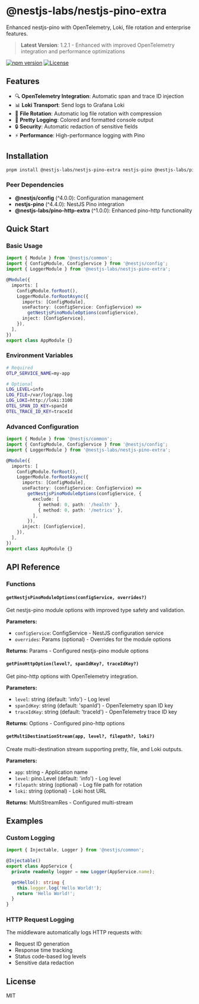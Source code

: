# @nestjs-labs/nestjs-pino-extra

Enhanced nestjs-pino with OpenTelemetry, Loki, file rotation and enterprise features.

> **Latest Version**: 1.2.1 - Enhanced with improved OpenTelemetry integration and performance optimizations

[![npm version](https://img.shields.io/npm/v/@nestjs-labs/nestjs-pino-extra.svg)](https://www.npmjs.com/package/@nestjs-labs/nestjs-pino-extra)
[![License](https://img.shields.io/npm/l/@nestjs-labs/nestjs-pino-extra.svg)](https://github.com/nestjs-labs/nestjs-pino-extra/blob/main/LICENSE)

## Features

- 🔍 **OpenTelemetry Integration**: Automatic span and trace ID injection
- 📊 **Loki Transport**: Send logs to Grafana Loki
- 📁 **File Rotation**: Automatic log file rotation with compression
- 🎨 **Pretty Logging**: Colored and formatted console output
- 🔒 **Security**: Automatic redaction of sensitive fields
- ⚡ **Performance**: High-performance logging with Pino

## Installation

```bash
pnpm install @nestjs-labs/nestjs-pino-extra nestjs-pino @nestjs-labs/pino-http-extra @nestjs/config --save
```

### Peer Dependencies

- **@nestjs/config** (^4.0.0): Configuration management
- **nestjs-pino** (^4.4.0): NestJS Pino integration  
- **@nestjs-labs/pino-http-extra** (^1.0.0): Enhanced pino-http functionality

## Quick Start

### Basic Usage

```typescript
import { Module } from '@nestjs/common';
import { ConfigModule, ConfigService } from '@nestjs/config';
import { LoggerModule } from '@nestjs-labs/nestjs-pino-extra';

@Module({
  imports: [
    ConfigModule.forRoot(),
    LoggerModule.forRootAsync({
      imports: [ConfigModule],
      useFactory: (configService: ConfigService) => 
        getNestjsPinoModuleOptions(configService),
      inject: [ConfigService],
    }),
  ],
})
export class AppModule {}
```

### Environment Variables

```bash
# Required
OTLP_SERVICE_NAME=my-app

# Optional
LOG_LEVEL=info
LOG_FILE=/var/log/app.log
LOG_LOKI=http://loki:3100
OTEL_SPAN_ID_KEY=spanId
OTEL_TRACE_ID_KEY=traceId
```

### Advanced Configuration

```typescript
import { Module } from '@nestjs/common';
import { ConfigModule, ConfigService } from '@nestjs/config';
import { LoggerModule } from '@nestjs-labs/nestjs-pino-extra';

@Module({
  imports: [
    ConfigModule.forRoot(),
    LoggerModule.forRootAsync({
      imports: [ConfigModule],
      useFactory: (configService: ConfigService) => 
        getNestjsPinoModuleOptions(configService, {
          exclude: [
            { method: 0, path: '/health' },
            { method: 0, path: '/metrics' },
          ],
        }),
      inject: [ConfigService],
    }),
  ],
})
export class AppModule {}
```

## API Reference

### Functions

#### `getNestjsPinoModuleOptions(configService, overrides?)`

Get nestjs-pino module options with improved type safety and validation.

**Parameters:**
- `configService`: ConfigService - NestJS configuration service
- `overrides`: Params (optional) - Overrides for the module options

**Returns:** Params - Configured nestjs-pino module options

#### `getPinoHttpOption(level?, spanIdKey?, traceIdKey?)`

Get pino-http options with OpenTelemetry integration.

**Parameters:**
- `level`: string (default: 'info') - Log level
- `spanIdKey`: string (default: 'spanId') - OpenTelemetry span ID key
- `traceIdKey`: string (default: 'traceId') - OpenTelemetry trace ID key

**Returns:** Options - Configured pino-http options

#### `getMultiDestinationStream(app, level?, filepath?, loki?)`

Create multi-destination stream supporting pretty, file, and Loki outputs.

**Parameters:**
- `app`: string - Application name
- `level`: pino.Level (default: 'info') - Log level
- `filepath`: string (optional) - Log file path for rotation
- `loki`: string (optional) - Loki host URL

**Returns:** MultiStreamRes - Configured multi-stream

## Examples

### Custom Logging

```typescript
import { Injectable, Logger } from '@nestjs/common';

@Injectable()
export class AppService {
  private readonly logger = new Logger(AppService.name);

  getHello(): string {
    this.logger.log('Hello World!');
    return 'Hello World!';
  }
}
```

### HTTP Request Logging

The middleware automatically logs HTTP requests with:
- Request ID generation
- Response time tracking
- Status code-based log levels
- Sensitive data redaction

## License

MIT 